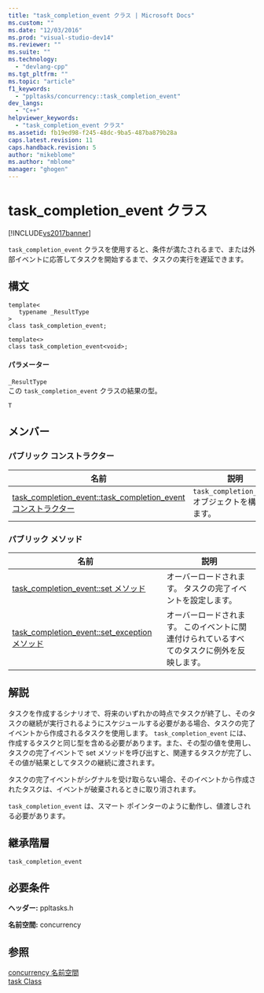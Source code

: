```yaml
---
title: "task_completion_event クラス | Microsoft Docs"
ms.custom: ""
ms.date: "12/03/2016"
ms.prod: "visual-studio-dev14"
ms.reviewer: ""
ms.suite: ""
ms.technology: 
  - "devlang-cpp"
ms.tgt_pltfrm: ""
ms.topic: "article"
f1_keywords: 
  - "ppltasks/concurrency::task_completion_event"
dev_langs: 
  - "C++"
helpviewer_keywords: 
  - "task_completion_event クラス"
ms.assetid: fb19ed98-f245-48dc-9ba5-487ba879b28a
caps.latest.revision: 11
caps.handback.revision: 5
author: "mikeblome"
ms.author: "mblome"
manager: "ghogen"
---
```

# task_completion_event クラス
[!INCLUDE[vs2017banner](../../../assembler/inline/includes/vs2017banner.md)]

`task_completion_event` クラスを使用すると、条件が満たされるまで、または外部イベントに応答してタスクを開始するまで、タスクの実行を遅延できます。  
  
## 構文  
  
```  
template<  
   typename _ResultType  
>  
class task_completion_event;  
  
template<>  
class task_completion_event<void>;  
```  
  
#### パラメーター  
 `_ResultType`  
 この `task_completion_event` クラスの結果の型。  
  
 `T`  
  
## メンバー  
  
### パブリック コンストラクター  
  
|名前|説明|  
|--------|--------|  
|[task\_completion\_event::task\_completion\_event コンストラクター](../Topic/task_completion_event::task_completion_event%20Constructor.md)|`task_completion_event` オブジェクトを構築します。|  
  
### パブリック メソッド  
  
|名前|説明|  
|--------|--------|  
|[task\_completion\_event::set メソッド](../Topic/task_completion_event::set%20Method.md)|オーバーロードされます。  タスクの完了イベントを設定します。|  
|[task\_completion\_event::set\_exception メソッド](../Topic/task_completion_event::set_exception%20Method.md)|オーバーロードされます。  このイベントに関連付けられているすべてのタスクに例外を反映します。|  
  
## 解説  
 タスクを作成するシナリオで、将来のいずれかの時点でタスクが終了し、そのタスクの継続が実行されるようにスケジュールする必要がある場合、タスクの完了イベントから作成されるタスクを使用します。  `task_completion_event` には、作成するタスクと同じ型を含める必要があります。また、その型の値を使用し、タスクの完了イベントで set メソッドを呼び出すと、関連するタスクが完了し、その値が結果としてタスクの継続に渡されます。  
  
 タスクの完了イベントがシグナルを受け取らない場合、そのイベントから作成されたタスクは、イベントが破棄されるときに取り消されます。  
  
 `task_completion_event` は、スマート ポインターのように動作し、値渡しされる必要があります。  
  
## 継承階層  
 `task_completion_event`  
  
## 必要条件  
 **ヘッダー:** ppltasks.h  
  
 **名前空間:** concurrency  
  
## 参照  
 [concurrency 名前空間](../../../parallel/concrt/reference/concurrency-namespace.md)   
 [task Class](http://msdn.microsoft.com/ja-jp/5389e8a5-5038-40b6-844a-55e9b58ad35f)